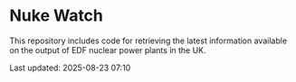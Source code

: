 # Nuke Watch

This repository includes code for retrieving the latest information available on the output of EDF nuclear power plants in the UK.

Last updated: 2025-08-23 07:10